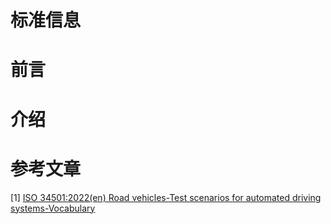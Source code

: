 # 标准信息

# 前言

# 介绍





# 参考文章
[1] [ISO 34501:2022(en) Road vehicles-Test scenarios for automated driving systems-Vocabulary](https://www.iso.org/obp/ui#iso:std:iso:34501:ed-1:v1:en)